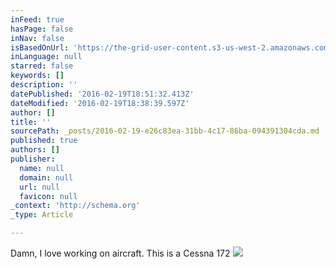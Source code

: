 ```yaml
---
inFeed: true
hasPage: false
inNav: false
isBasedOnUrl: 'https://the-grid-user-content.s3-us-west-2.amazonaws.com/da0bcb24-4939-4450-a02d-e7a13bbbed00.png'
inLanguage: null
starred: false
keywords: []
description: ''
datePublished: '2016-02-19T18:51:32.413Z'
dateModified: '2016-02-19T18:38:39.597Z'
author: []
title: ''
sourcePath: _posts/2016-02-19-e26c83ea-31bb-4c17-86ba-094391304cda.md
published: true
authors: []
publisher:
  name: null
  domain: null
  url: null
  favicon: null
_context: 'http://schema.org'
_type: Article

---
```

Damn, I love working on aircraft. This is a Cessna 172
![](https://the-grid-user-content.s3-us-west-2.amazonaws.com/da0bcb24-4939-4450-a02d-e7a13bbbed00.png)